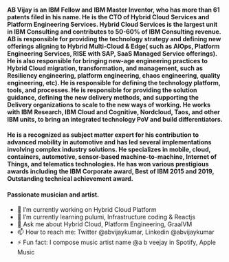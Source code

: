 #### AB Vijay is an IBM Fellow and IBM Master Inventor, who has more than 61 patents filed in his name. He is the CTO of Hybrid Cloud Services and Platform Engineering Services. Hybrid Cloud Services is the largest unit in IBM Consulting and contributes to 50-60% of IBM Consulting revenue. AB is responsible for providing the technology strategy and defining new offerings aligning to Hybrid Multi-Cloud & Edge( such as AIOps, Platform Engineering Services, RISE with SAP, SaaS Managed Service offerings). He is also responsible for bringing new-age engineering practices to Hybrid Cloud migration, transformation, and management, such as Resiliency engineering, platform engineering, chaos engineering, quality engineering, etc). He is responsible for defining the technology platform, tools, and processes. He is responsible for providing the solution guidance, defining the new delivery methods, and supporting the Delivery organizations to scale to the new ways of working. He works with IBM Research, IBM Cloud and Cognitive, Nordcloud, Taos, and other IBM units, to bring an integrated technology PoV and build differentiators.

#### He is a recognized as subject matter expert for his contribution to advanced mobility in automotive and has led several implementations involving complex industry solutions. He specializes in mobile, cloud, containers, automotive, sensor-based machine-to-machine, Internet of Things, and telematics technologies. He has won various prestigious awards including the IBM Corporate award, Best of IBM 2015 and 2019, Outstanding technical achievement award.

#### Passionate musician and artist.



- 🔭 I’m currently working on Hybrid Cloud Platform
- 🌱 I’m currently learning pulumi, Infrastructure coding & Reactjs
- 💬 Ask me about Hybrid Cloud, Platform Engineering, GraalVM
- 📫 How to reach me: Twitter @abvijaykumar, Linkedin @abvijaykumar
- ⚡ Fun fact: I compose music artist name @a b veejay in Spotify, Apple Music
